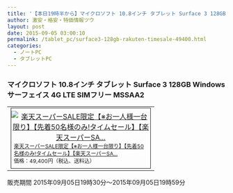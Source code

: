 ```yaml
---
title: '【本日19時半から】マイクロソフト 10.8インチ タブレット Surface 3 128GB Windows SIMフリー MSSAA2 楽天スーパーSALE特価49,400円！送料無料！'
author: 激安・格安・特価情報ツウ
layout: post
date: 2015-09-05 03:00:10
permalink: /tablet_pc/surface3-128gb-rakuten-timesale-49400.html
categories:
  - ノートPC
  - タブレットPC
---
```

### マイクロソフト 10.8インチ タブレット Surface 3 128GB Windows サーフェイス 4G LTE SIMフリー MSSAA2

<div class="img-bg2 img_L">
  <table border="0" cellpadding="0" cellspacing="0"><tr><td valign="top"><div style="border:1px solid;margin:0px;padding:6px 0px;width:320px;text-align:center;float:left"><a href="//hb.afl.rakuten.co.jp/hgc/036c543d.61463e9c.064d19b2.e7571150/?pc=http%3a%2f%2fitem.rakuten.co.jp%2fakindo%2fp066cs1bs0%2f%3fscid%3daf_link_tbl&amp;m=http%3a%2f%2fm.rakuten.co.jp%2fakindo%2fi%2f10139868%2f" target="_blank"><img src="//hbb.afl.rakuten.co.jp/hgb/?pc=http%3a%2f%2fthumbnail.image.rakuten.co.jp%2f%400_mall%2fakindo%2fcabinet%2fl15%2fmssaa2.jpg%3f_ex%3d300x300&amp;m=http%3a%2f%2fthumbnail.image.rakuten.co.jp%2f%400_mall%2fakindo%2fcabinet%2fl15%2fmssaa2.jpg%3f_ex%3d80x80" alt="楽天スーパーSALE限定【※お一人様一台限り】【先着50名様のみ!タイムセール】【楽天スーパーSA..." border="0" style="margin:0px;padding:0px"></a><p style="font-size:12px;line-height:1.4em;text-align:left;margin:0px;padding:2px 6px"><a href="//hb.afl.rakuten.co.jp/hgc/036c543d.61463e9c.064d19b2.e7571150/?pc=http%3a%2f%2fitem.rakuten.co.jp%2fakindo%2fp066cs1bs0%2f%3fscid%3daf_link_tbl&amp;m=http%3a%2f%2fm.rakuten.co.jp%2fakindo%2fi%2f10139868%2f" target="_blank">楽天スーパーSALE限定【※お一人様一台限り】【先着50名様のみ!タイムセール】【楽天スーパーSA...</a><br><span style="">価格：49,400円（税込、送料込）</span><br></p></div></td></tr></table>
  販売期間  2015年09月05日19時30分～2015年09月05日19時59分
</div>